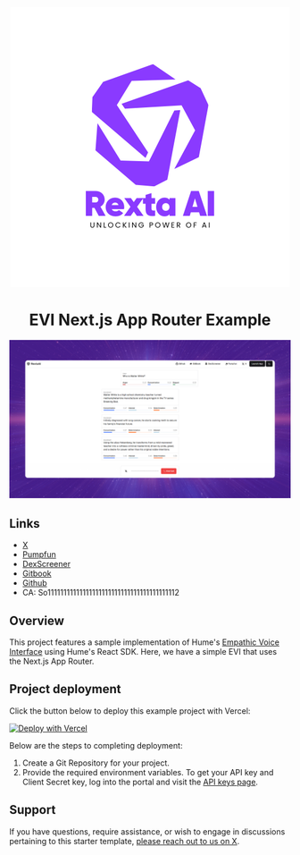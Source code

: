 <div align="center">
  <img src="RextaAI.png">
  <h1>EVI Next.js App Router Example</h1>
</div>

![preview.png](preview.png)

## Links

- [X](https://x.com/RextaAI)
- [Pumpfun](https://pump.fun/board)
- [DexScreener](https://dexscreener.com/)
- [Gitbook](https://rextaai.gitbook.io/rextaai)
- [Github](https://github.com/x19ai/RextaApp)
- CA: So11111111111111111111111111111111111111112

## Overview

This project features a sample implementation of Hume's [Empathic Voice Interface](https://hume.docs.buildwithfern.com/docs/empathic-voice-interface-evi/overview) using Hume's React SDK. Here, we have a simple EVI that uses the Next.js App Router.

## Project deployment

Click the button below to deploy this example project with Vercel:

[![Deploy with Vercel](https://vercel.com/button)](https://vercel.com/new/clone?repository-url=https%3A%2F%2Fgithub.com%2Fx19ai%2FRextaApp&env=HUME_API_KEY,HUME_SECRET_KEY,NEXT_PUBLIC_HUME_CONFIG_ID&envDescription=Provide%20the%20required%20environment%20variables.%20To%20get%20your%20API%20key%20and%20Client%20Secret%20key.%20Config%20ID%20is%20optional&envLink=https%3A%2F%2Fplatform.hume.ai%2Fsettings%2Fkeys)

Below are the steps to completing deployment:

1. Create a Git Repository for your project.
2. Provide the required environment variables. To get your API key and Client Secret key, log into the portal and visit the [API keys page](https://beta.hume.ai/settings/keys).

## Support

If you have questions, require assistance, or wish to engage in discussions pertaining to this starter template, [please reach out to us on X](https://x.com/RextaAI).